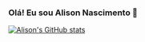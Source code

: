 ### Olá! Eu sou Alison Nascimento 👋

[![Alison's GitHub stats](https://github-readme-stats.vercel.app/api?username=alisoncruz&theme=chartreuse-dark)](https://github.com/alisoncruz/github-readme-stats)

